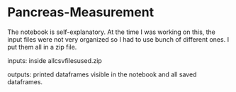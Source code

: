 # Pancreas-Measurement

The notebook is self-explanatory. At the time I was working on this, the input files were not very organized so I had to use bunch of different ones. I put them all in a zip file.

inputs:
inside allcsvfilesused.zip

outputs:
printed dataframes visible in the notebook and all saved dataframes.
